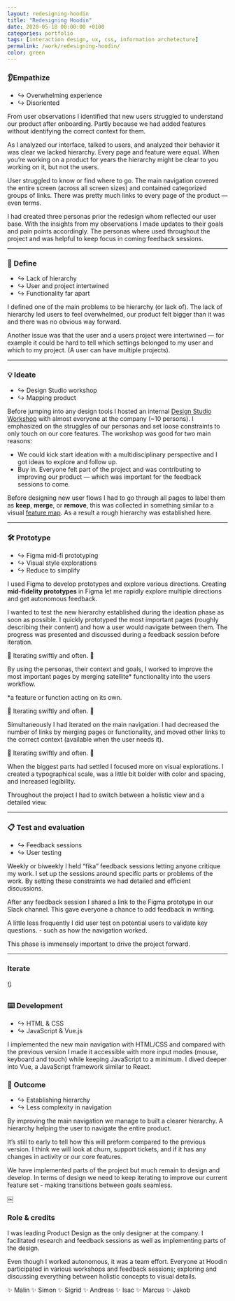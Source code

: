 ```yaml
---
layout: redesigning-hoodin
title: "Redesigning Hoodin"
date: 2020-05-18 00:00:00 +0100   
categories: portfolio
tags: [interaction design, ux, css, information archetecture]
permalink: /work/redesigning-hoodin/
color: green
---
```


### 👂Empathize
- ↪️ Overwhelming experience
- ↪️ Disoriented 

From user observations I identified that new users struggled to understand our product after onboarding. Partly because we had added features without identifying the correct context for them. 

As I analyzed our interface, talked to users, and analyzed their behavior it was clear we lacked hierarchy. Every page and feature were equal. When you’re working on a product for years the hierarchy might be clear to you working on it, but not the users.

User struggled to know or find where to go. The main navigation covered the entire screen (across all screen sizes) and contained categorized groups of links. There was pretty much links to every page of the product — even terms.

I had created three personas prior the redesign whom reflected our user base. With the insights from my observations I made updates to their goals and pain points accordingly. The personas where used throughout the project and was helpful to keep focus in coming feedback sessions.

----

### 📌 Define
- ↪️ Lack of hierarchy 
- ↪️ User and project intertwined 
- ↪️ Functionality far apart

I defined one of the main problems to be hierarchy (or lack of). The lack of hierarchy led users to feel overwhelmed, our product felt bigger than it was and there was no obvious way forward.

Another issue was that the user and a users project were intertwined — for example it could be hard to tell which settings belonged to my user and which to my project. (A user can have multiple projects).

---

### 💡 Ideate
- ↪️ Design Studio workshop
- ↪️ Mapping product 

Before jumping into any design tools I hosted an internal [Design Studio Workshop](https://www.nngroup.com/articles/facilitating-design-studio-workshop/) with almost everyone at the company (~10 persons). I emphasized on the struggles of our personas and set loose constraints to only touch on our core features. The workshop was good for two main reasons:

- We could kick start ideation with a multidisciplinary perspective and I got ideas to explore and follow up.
- Buy in. Everyone felt part of the project and was contributing to improving our product — which was important for the feedback sessions to come.

Before designing new user flows I had to go through all pages to label them as **keep**, **merge**, or **remove**, this was collected in something similar to a visual [feature map](https://mediawiki.org/wiki/Feature_map#/media/File:Wikimedia_Feature_Map.png… ). As a result a rough hierarchy was established here.

---

### 🛠 Prototype
- ↪️ Figma mid-fi prototyping 
- ↪️ Visual style explorations
- ↪️ Reduce to simplify 

I used Figma to develop prototypes and explore various directions. Creating **mid-fidelity prototypes** in Figma let me rapidly explore multiple directions and get autonomous feedback.

I wanted to test the new hierarchy established during the ideation phase as soon as possible. I quickly prototyped the most important pages (roughly describing their content) and how a user would navigate between them. The progress was presented and discussed during a feedback session before iteration.

🔁 Iterating swiftly and often. 🔁

By using the personas, their context and goals, I worked to improve the most important pages by merging satellite* functionality into the users workflow.

*a feature or function acting on its own.

🔁 Iterating swiftly and often. 🔁

Simultaneously I had iterated on the main navigation. I had decreased the number of links by merging pages or functionality, and moved other links to the correct context (available when the user needs it).

🔁 Iterating swiftly and often. 🔁

When the biggest parts had settled I focused more on visual explorations. I created a typographical scale, was a little bit bolder with color and spacing, and increased legibility.

Throughout the project I had to switch between a holistic view and a detailed view.

---

### 📋 Test and evaluation
- ↪️ Feedback sessions
- ↪️ User testing 

Weekly or biweekly I held “fika” feedback sessions letting anyone critique my work. I set up the sessions around specific parts or problems of the work. By setting these constraints we had detailed and efficient discussions.

After any feedback session I shared a link to the Figma prototype in our Slack channel. This gave everyone a chance to add feedback in writing.

A little less frequently I did user test on potential users to validate key questions. - such as how the navigation worked.

This phase is immensely important to drive the project forward.

---

### Iterate 
🔃

### ⌨️ Development
- ↪️ HTML & CSS
- ↪️ JavaScript & Vue.js

I implemented the new main navigation with HTML/CSS and compared with the previous version I made it accessible with more input modes (mouse, keyboard and touch) while keeping JavaScript to a minimum. I dived deeper into Vue, a JavaScript framework similar to React.

### 🎯 Outcome
- ↪️ Establishing hierarchy 
- ↪️ Less complexity in navigation

By improving the main navigation we manage to built a clearer hierarchy. A hierarchy helping the user to navigate the entire product.

It’s still to early to tell how this will preform compared to the previous version. I think we will look at churn, support tickets, and if it has any changes in activity or our core features.

We have implemented parts of the project but much remain to design and develop. In terms of design we need to keep iterating to improve our current feature set - making transitions between goals seamless.

￼
### Role & credits
I was leading Product Design as the only designer at the company. I facilitated research and feedback sessions as well as implementing parts of the design.

Even though I worked autonomous, it was a team effort. Everyone at Hoodin participated in various workshops and feedback sessions; exploring and discussing everything between holistic concepts to visual details.

✨ Malin
✨ Simon
✨ Sigrid
✨ Andreas
✨ Isac
✨ Marcus
✨ Jakob